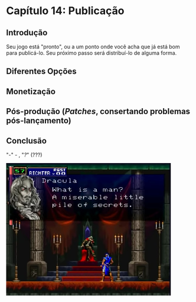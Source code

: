 # Capítulo 14: Publicação

## Introdução
Seu jogo está "pronto", ou a um ponto onde você acha que já está bom para publicá-lo. Seu próximo passo será distribuí-lo de alguma forma.

## Diferentes Opções

## Monetização

## Pós-produção (_Patches_, consertando problemas pós-lançamento)

## Conclusão


"-" - , "_?_" (???)

![Capítulo 14 capa](../Arquivos/Imagens/capa_14.jpg '.')
